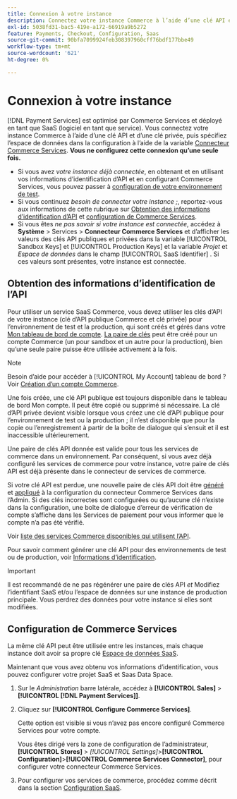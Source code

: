 ```yaml
---
title: Connexion à votre instance
description: Connectez votre instance Commerce à l’aide d’une clé API et d’une clé privée, puis spécifiez l’espace de données dans la configuration.
exl-id: 5038fd31-bac5-419e-a172-66919a9b5272
feature: Payments, Checkout, Configuration, Saas
source-git-commit: 90bfa7099924feb308397960cff76bdf177bbe49
workflow-type: tm+mt
source-wordcount: '621'
ht-degree: 0%

---
```


# Connexion à votre instance

[!DNL Payment Services] est optimisé par Commerce Services et déployé en tant que SaaS (logiciel en tant que service). Vous connectez votre instance Commerce à l’aide d’une clé API et d’une clé privée, puis spécifiez l’espace de données dans la configuration à l’aide de la variable [Connecteur Commerce Services](https://experienceleague.adobe.com/docs/commerce-merchant-services/user-guides/saas.html). **Vous ne configurez cette connexion qu’une seule fois.**

* Si vous avez *votre instance déjà connectée*, en obtenant et en utilisant vos informations d’identification d’API et en configurant Commerce Services, vous pouvez passer à [configuration de votre environnement de test](https://experienceleague.adobe.com/docs/commerce-merchant-services/payment-services/get-started/sandbox.html).
* Si vous continuez *besoin de connecter votre instance ;*, reportez-vous aux informations de cette rubrique sur [Obtention des informations d’identification d’API](#obtain-api-credentials) et [configuration de Commerce Services](#configure-commerce-services).
* Si vous êtes *ne pas savoir si votre instance est connectée*, accédez à **Système** > Services > **Connecteur Commerce Services** et d’afficher les valeurs des clés API publiques et privées dans la variable [!UICONTROL Sandbox Keys] et [!UICONTROL Production Keys] et la variable *Projet* et *Espace de données* dans le champ [!UICONTROL SaaS Identifier] . Si ces valeurs sont présentes, votre instance est connectée.

## Obtention des informations d’identification de l’API

Pour utiliser un service SaaS Commerce, vous devez utiliser les clés d’API de votre instance (clé d’API publique Commerce et clé privée) pour l’environnement de test et la production, qui sont créés et gérés dans votre [Mon tableau de bord de compte](https://account.magento.com/customer/account/login). [La paire de clés](https://docs.magento.com/user-guide/configuration/services/saas.html) peut être créé pour un compte Commerce (un pour sandbox et un autre pour la production), bien qu’une seule paire puisse être utilisée activement à la fois.

>[!NOTE]
>
>Besoin d’aide pour accéder à [!UICONTROL My Account] tableau de bord ? Voir [Création d’un compte Commerce](https://docs.magento.com/user-guide/magento/magento-account-create.html).

Une fois créée, une clé API publique est toujours disponible dans le tableau de bord Mon compte. Il peut être copié ou supprimé si nécessaire. La clé d’API privée devient visible lorsque vous créez une clé d’API publique pour l’environnement de test ou la production ; il n’est disponible que pour la copie ou l’enregistrement à partir de la boîte de dialogue qui s’ensuit et il est inaccessible ultérieurement.

Une paire de clés API donnée est valide pour tous les services de commerce dans un environnement. Par conséquent, si vous avez déjà configuré les services de commerce pour votre instance, votre paire de clés API est déjà présente dans le connecteur de services de commerce.

Si votre clé API est perdue, une nouvelle paire de clés API doit être [généré](https://experienceleague.adobe.com/docs/commerce-merchant-services/payment-services/get-started/connect.html#generate-an-api-key-and-private-key) et [appliqué](https://experienceleague.adobe.com/docs/commerce-merchant-services/payment-services/get-started/connect.html#configure-saas-project) à la configuration du connecteur Commerce Services dans l’Admin. Si des clés incorrectes sont configurées ou qu’aucune clé n’existe dans la configuration, une boîte de dialogue d’erreur de vérification de compte s’affiche dans les Services de paiement pour vous informer que le compte n’a pas été vérifié.

Voir [liste des services Commerce disponibles qui utilisent l’API](https://docs.magento.com/user-guide/system/saas.html#available-services).

Pour savoir comment générer une clé API pour des environnements de test ou de production, voir [Informations d’identification](https://experienceleague.adobe.com/docs/commerce-merchant-services/user-guides/saas.html#apikey).

>[!IMPORTANT]
>Il est recommandé de ne pas régénérer une paire de clés API *et* Modifiez l’identifiant SaaS et/ou l’espace de données sur une instance de production principale. Vous perdrez des données pour votre instance si elles sont modifiées.

## Configuration de Commerce Services

La même clé API peut être utilisée entre les instances, mais chaque instance doit avoir sa propre clé [Espace de données SaaS](https://experienceleague.adobe.com/docs/commerce-merchant-services/user-guides/saas.html#saasenv).

Maintenant que vous avez obtenu vos informations d’identification, vous pouvez configurer votre projet SaaS et Saas Data Space.

1. Sur le _Administration_ barre latérale, accédez à **[!UICONTROL Sales]** > **[!UICONTROL [!DNL Payment Services]]**.
1. Cliquez sur **[!UICONTROL Configure Commerce Services]**.

   Cette option est visible si vous n’avez pas encore configuré Commerce Services pour votre compte.

   Vous êtes dirigé vers la zone de configuration de l’administrateur, **[!UICONTROL Stores]** > _[!UICONTROL Settings]_>**[!UICONTROL Configuration]**>**[!UICONTROL Commerce Services Connector]**, pour configurer votre connecteur Commerce Services.

1. Pour configurer vos services de commerce, procédez comme décrit dans la section [Configuration SaaS](https://experienceleague.adobe.com/docs/commerce-merchant-services/user-guides/integration-services/saas.html#saasenv).
